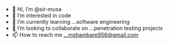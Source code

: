 - 👋 Hi, I’m @sir-musa
- 👀 I’m interested in code
- 🌱 I’m currently learning ...software engineering
- 💞️ I’m looking to collaborate on ...penetration testing projects
- 📫 How to reach me ...mshambare956@gmail.com

<!---
sir-musa/sir-musa is a ✨ special ✨ repository because its `README.md` (this file) appears on your GitHub profile.
You can click the Preview link to take a look at your changes.
--->
